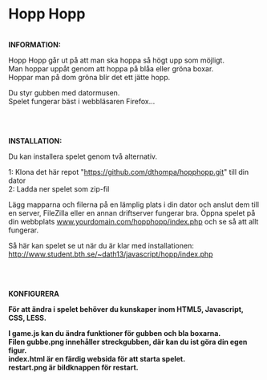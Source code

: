 <h1>Hopp Hopp</h1>
<br>
<b>INFORMATION:</b>

Hopp Hopp går ut på att man ska hoppa så högt upp som möjligt. 
<br>Man hoppar uppåt genom att hoppa på blåa eller gröna boxar. 
<br>Hoppar man på dom gröna blir det ett jätte hopp. 


Du styr gubben med datormusen.
<br>Spelet fungerar bäst i webbläsaren Firefox...


<br>
<br>

<b>INSTALLATION:</b>

Du kan installera spelet genom två alternativ.

1: Klona det här repot "https://github.com/dthompa/hopphopp.git" till din dator 
<br>
2: Ladda ner spelet som zip-fil

Lägg mapparna och filerna på en lämplig plats i din dator och anslut dem till en server, FileZilla eller en annan driftserver fungerar bra. Öppna spelet på din webbplats www.yourdomain.com/hopphopp/index.php och se så att allt fungerar.

Så här kan spelet se ut när du är klar med installationen: <br>http://www.student.bth.se/~dath13/javascript/hopp/index.php 

<br>
<br>

<b>KONFIGURERA<b>

För att ändra i spelet behöver du kunskaper inom HTML5, Javascript, CSS, LESS. 


I game.js kan du ändra funktioner för gubben och bla boxarna. 
<br>Filen gubbe.png innehåller streckgubben, där kan du ist göra din egen figur.
<br>index.html är en färdig websida för att starta spelet.
<br>restart.png är bildknappen för restart.







